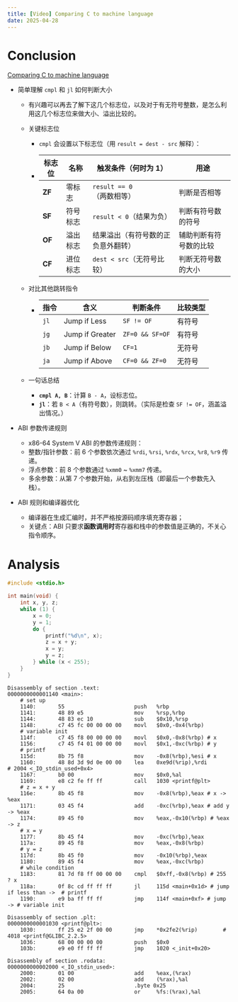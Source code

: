 ```yaml
---
title: [Video] Comparing C to machine language
date: 2025-04-28
---
```


# Conclusion

[Comparing C to machine language](https://www.youtube.com/watch?v=yOyaJXpAYZQ)

- 简单理解 `cmpl` 和 `jl` 如何判断大小

  - 有兴趣可以再去了解下这几个标志位，以及对于有无符号整数，是怎么利用这几个标志位来做大小、溢出比较的。

  - 关键标志位

    -   `cmpl` 会设置以下标志位（用 `result = dest - src` 解释）：

    - | 标志位 | 名称     | 触发条件（何时为 1）               | 用途                   |
      | ------ | -------- | ---------------------------------- | ---------------------- |
      | **ZF** | 零标志   | `result == 0`（两数相等）          | 判断是否相等           |
      | **SF** | 符号标志 | `result < 0`（结果为负）           | 判断有符号数的符号     |
      | **OF** | 溢出标志 | 结果溢出（有符号数的正负意外翻转） | 辅助判断有符号数的比较 |
      | **CF** | 进位标志 | `dest < src`（无符号比较）         | 判断无符号数的大小     |

  - 对比其他跳转指令

    - | 指令 | 含义            | 判断条件        | 比较类型 |
      | ---- | --------------- | --------------- | -------- |
      | `jl` | Jump if Less    | `SF != OF`      | 有符号   |
      | `jg` | Jump if Greater | `ZF=0 && SF=OF` | 有符号   |
      | `jb` | Jump if Below   | `CF=1`          | 无符号   |
      | `ja` | Jump if Above   | `CF=0 && ZF=0`  | 无符号   |

  - 一句话总结

    -   **`cmpl A, B`**：计算 `B - A`，设标志位。
    -   **`jl`**：若 `B < A`（有符号数），则跳转。（实际是检查 `SF != OF`，涵盖溢出情况。）

- ABI 参数传递规则
  -  x86-64 System V ABI 的参数传递规则：
  -  整数/指针参数：前 6 个参数依次通过 `%rdi`, `%rsi`, `%rdx`, `%rcx`, `%r8`, `%r9` 传递。
  -  浮点参数：前 8 个参数通过 `%xmm0` ~ `%xmm7` 传递。
  -  多余参数：从第 7 个参数开始，从右到左压栈（即最后一个参数先入栈）。

- ABI 规则和编译器优化
  -  编译器在生成汇编时，并不严格按源码顺序填充寄存器；
  -  关键点：ABI 只要求**函数调用时**寄存器和栈中的参数值是正确的，不关心指令顺序。



# Analysis

```C++
#include <stdio.h>

int main(void) {
    int x, y, z;
    while (1) {
        x = 0;
        y = 1;
        do {
            printf("%d\n", x);
            z = x + y;
            x = y;
            y = z;
        } while (x < 255);
    }
}
```

```Assembly
Disassembly of section .text:
0000000000001140 <main>:
    # set up
    1140:       55                      push   %rbp
    1141:       48 89 e5                mov    %rsp,%rbp
    1144:       48 83 ec 10             sub    $0x10,%rsp
    1148:       c7 45 fc 00 00 00 00    movl   $0x0,-0x4(%rbp)
    # variable init
    114f:       c7 45 f8 00 00 00 00    movl   $0x0,-0x8(%rbp) # x
    1156:       c7 45 f4 01 00 00 00    movl   $0x1,-0xc(%rbp) # y
    # printf
    115d:       8b 75 f8                mov    -0x8(%rbp),%esi # x
    1160:       48 8d 3d 9d 0e 00 00    lea    0xe9d(%rip),%rdi        # 2004 <_IO_stdin_used+0x4>
    1167:       b0 00                   mov    $0x0,%al
    1169:       e8 c2 fe ff ff          call   1030 <printf@plt>
    # z = x + y
    116e:       8b 45 f8                mov    -0x8(%rbp),%eax # x -> %eax
    1171:       03 45 f4                add    -0xc(%rbp),%eax # add y -> %eax
    1174:       89 45 f0                mov    %eax,-0x10(%rbp) # %eax -> z
    # x = y
    1177:       8b 45 f4                mov    -0xc(%rbp),%eax
    117a:       89 45 f8                mov    %eax,-0x8(%rbp)
    # y = z
    117d:       8b 45 f0                mov    -0x10(%rbp),%eax
    1180:       89 45 f4                mov    %eax,-0xc(%rbp)
    # while condition
    1183:       81 7d f8 ff 00 00 00    cmpl   $0xff,-0x8(%rbp) # 255 ? x 
    118a:       0f 8c cd ff ff ff       jl     115d <main+0x1d> # jump if less than ->  # printf
    1190:       e9 ba ff ff ff          jmp    114f <main+0xf> # jump -> # variable init

Disassembly of section .plt:
0000000000001030 <printf@plt>:
    1030:       ff 25 e2 2f 00 00       jmp    *0x2fe2(%rip)        # 4018 <printf@GLIBC_2.2.5>
    1036:       68 00 00 00 00          push   $0x0
    103b:       e9 e0 ff ff ff          jmp    1020 <_init+0x20>

Disassembly of section .rodata:
0000000000002000 <_IO_stdin_used>:
    2000:       01 00                   add    %eax,(%rax)
    2002:       02 00                   add    (%rax),%al
    2004:       25                      .byte 0x25
    2005:       64 0a 00                or     %fs:(%rax),%al
```
